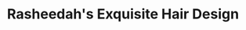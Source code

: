 ---
title: "Rasheedah's Exquisite Hair Design"
url: /chester/rasheedahs-exquisite-hair-design/
shop: hairdresser
---